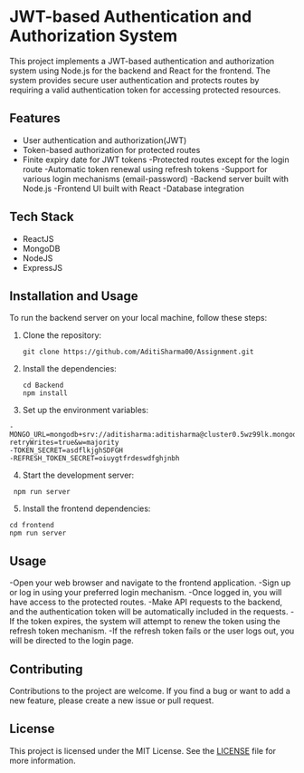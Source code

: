 

# JWT-based Authentication and Authorization System

This project implements a JWT-based authentication and authorization system using Node.js for the backend and React for the frontend. The system provides secure user authentication and protects routes by requiring a valid authentication token for accessing protected resources.


## Features

- User authentication and authorization(JWT)
- Token-based authorization for protected routes
- Finite expiry date for JWT tokens
-Protected routes except for the login route
-Automatic token renewal using refresh tokens
-Support for various login mechanisms (email-password)
-Backend server built with Node.js
-Frontend UI built with React
-Database integration 

## Tech Stack

- ReactJS
- MongoDB
- NodeJS
- ExpressJS



## Installation and Usage

To run the backend server on your local machine, follow these steps:

1. Clone the repository:

   ```
   git clone https://github.com/AditiSharma00/Assignment.git
   ```

2. Install the dependencies:

   ```
   cd Backend
   npm install
   ```
3. Set up the environment variables:
  ```
  -MONGO_URL=mongodb+srv://aditisharma:aditisharma@cluster0.5wz99lk.mongodb.net/test?retryWrites=true&w=majority
-TOKEN_SECRET=asdflkjghSDFGH
-REFRESH_TOKEN_SECRET=oiuygtfrdeswdfghjnbh
  ```
4. Start the development server:
  ```
   npm run server
   ```

5. Install the frontend dependencies:
 ```
 cd frontend
 npm run server
 ```

 ## Usage
 -Open your web browser and navigate to the frontend application.
-Sign up or log in using your preferred login mechanism.
-Once logged in, you will have access to the protected routes.
-Make API requests to the backend, and the authentication token will be automatically included in the requests.
-If the token expires, the system will attempt to renew the token using the refresh token mechanism.
-If the refresh token fails or the user logs out, you will be directed to the login page.


## Contributing

Contributions to the project are welcome. If you find a bug or want to add a new feature, please create a new issue or pull request.

## License

This project is licensed under the MIT License. See the [LICENSE](LICENSE) file for more information.
